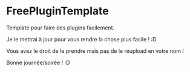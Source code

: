 # FreePluginTemplate

Template pour faire des plugins facilement.

Je le mettrai à jour pour vous rendre la chose plus facile ! :D


Vous avez le droit de le prendre mais pas de le réupload en votre nom !


Bonne journée/soirée ! :D